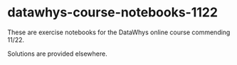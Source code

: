 # datawhys-course-notebooks-1122

These are exercise notebooks for the DataWhys online course commending 11/22.

Solutions are provided elsewhere.

